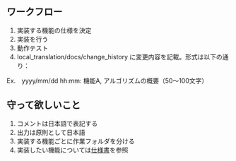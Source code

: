## ワークフロー

1. 実装する機能の仕様を決定
2. 実装を行う
3. 動作テスト
4. local_translation/docs/change_history に変更内容を記載。形式は以下の通り：

Ex.　yyyy/mm/dd hh:mm: 機能A, アルゴリズムの概要（50〜100文字）

## 守って欲しいこと

1. コメントは日本語で表記する
2. 出力は原則として日本語
3. 実装する機能ごとに作業フォルダを分ける
4. 実装したい機能については[仕様書](./docs/仕様書.md)を参照